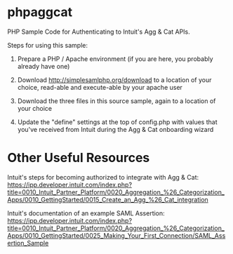 phpaggcat
=========

PHP Sample Code for Authenticating to Intuit's Agg &amp; Cat APIs.

Steps for using this sample:

1) Prepare a PHP / Apache environment (if you are here, you probably already have one)

2) Download http://simplesamlphp.org/download to a location of your choice, read-able and execute-able by your apache user

3) Download the three files in this source sample, again to a location of your choice

4) Update the "define" settings at the top of config.php with values that you've received from Intuit during the Agg & Cat onboarding wizard


Other Useful Resources
=========

Intuit's steps for becoming authorized to integrate with Agg & Cat: https://ipp.developer.intuit.com/index.php?title=0010_Intuit_Partner_Platform/0020_Aggregation_%26_Categorization_Apps/0010_GettingStarted/0015_Create_an_Agg_%26_Cat_integration

Intuit's documentation of an example SAML Assertion: https://ipp.developer.intuit.com/index.php?title=0010_Intuit_Partner_Platform/0020_Aggregation_%26_Categorization_Apps/0010_GettingStarted/0025_Making_Your_First_Connection/SAML_Assertion_Sample


